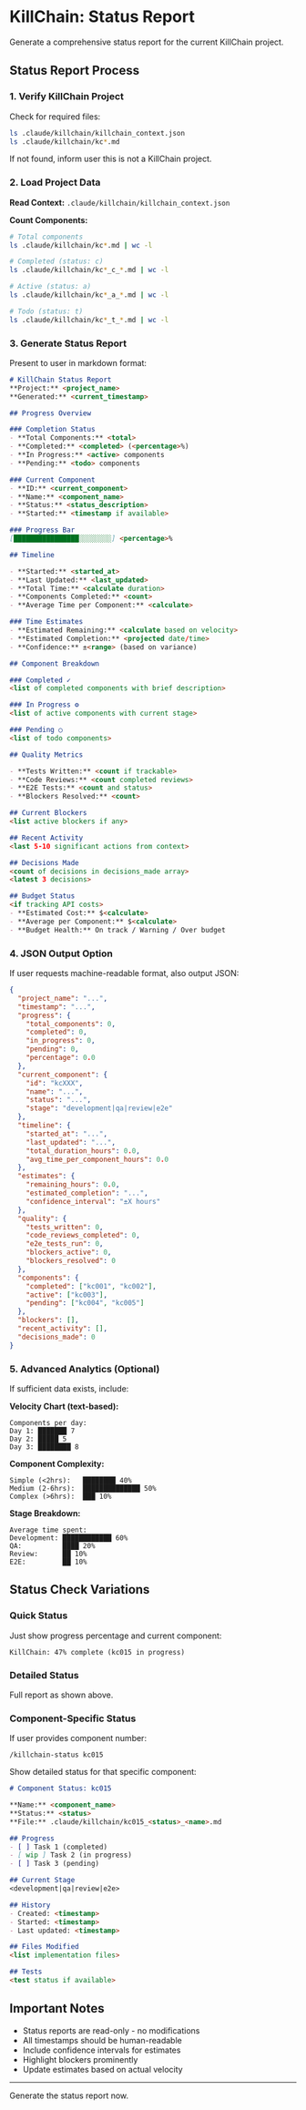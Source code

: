 # KillChain: Status Report

Generate a comprehensive status report for the current KillChain project.

## Status Report Process

### 1. Verify KillChain Project

Check for required files:
```bash
ls .claude/killchain/killchain_context.json
ls .claude/killchain/kc*.md
```

If not found, inform user this is not a KillChain project.

### 2. Load Project Data

**Read Context:**
`.claude/killchain/killchain_context.json`

**Count Components:**
```bash
# Total components
ls .claude/killchain/kc*.md | wc -l

# Completed (status: c)
ls .claude/killchain/kc*_c_*.md | wc -l

# Active (status: a)
ls .claude/killchain/kc*_a_*.md | wc -l

# Todo (status: t)
ls .claude/killchain/kc*_t_*.md | wc -l
```

### 3. Generate Status Report

Present to user in markdown format:

```markdown
# KillChain Status Report
**Project:** <project_name>
**Generated:** <current_timestamp>

## Progress Overview

### Completion Status
- **Total Components:** <total>
- **Completed:** <completed> (<percentage>%)
- **In Progress:** <active> components
- **Pending:** <todo> components

### Current Component
- **ID:** <current_component>
- **Name:** <component_name>
- **Status:** <status_description>
- **Started:** <timestamp if available>

### Progress Bar
[████████████████░░░░░░░░] <percentage>%

## Timeline

- **Started:** <started_at>
- **Last Updated:** <last_updated>
- **Total Time:** <calculate duration>
- **Components Completed:** <count>
- **Average Time per Component:** <calculate>

### Time Estimates
- **Estimated Remaining:** <calculate based on velocity>
- **Estimated Completion:** <projected date/time>
- **Confidence:** ±<range> (based on variance)

## Component Breakdown

### Completed ✓
<list of completed components with brief description>

### In Progress ⚙
<list of active components with current stage>

### Pending ○
<list of todo components>

## Quality Metrics

- **Tests Written:** <count if trackable>
- **Code Reviews:** <count completed reviews>
- **E2E Tests:** <count and status>
- **Blockers Resolved:** <count>

## Current Blockers
<list active blockers if any>

## Recent Activity
<last 5-10 significant actions from context>

## Decisions Made
<count of decisions in decisions_made array>
<latest 3 decisions>

## Budget Status
<if tracking API costs>
- **Estimated Cost:** $<calculate>
- **Average per Component:** $<calculate>
- **Budget Health:** On track / Warning / Over budget
```

### 4. JSON Output Option

If user requests machine-readable format, also output JSON:

```json
{
  "project_name": "...",
  "timestamp": "...",
  "progress": {
    "total_components": 0,
    "completed": 0,
    "in_progress": 0,
    "pending": 0,
    "percentage": 0.0
  },
  "current_component": {
    "id": "kcXXX",
    "name": "...",
    "status": "...",
    "stage": "development|qa|review|e2e"
  },
  "timeline": {
    "started_at": "...",
    "last_updated": "...",
    "total_duration_hours": 0.0,
    "avg_time_per_component_hours": 0.0
  },
  "estimates": {
    "remaining_hours": 0.0,
    "estimated_completion": "...",
    "confidence_interval": "±X hours"
  },
  "quality": {
    "tests_written": 0,
    "code_reviews_completed": 0,
    "e2e_tests_run": 0,
    "blockers_active": 0,
    "blockers_resolved": 0
  },
  "components": {
    "completed": ["kc001", "kc002"],
    "active": ["kc003"],
    "pending": ["kc004", "kc005"]
  },
  "blockers": [],
  "recent_activity": [],
  "decisions_made": 0
}
```

### 5. Advanced Analytics (Optional)

If sufficient data exists, include:

**Velocity Chart (text-based):**
```
Components per day:
Day 1: ███████ 7
Day 2: █████ 5
Day 3: ████████ 8
```

**Component Complexity:**
```
Simple (<2hrs):   ████████ 40%
Medium (2-6hrs):  ██████████████ 50%
Complex (>6hrs):  ███ 10%
```

**Stage Breakdown:**
```
Average time spent:
Development: ████████████ 60%
QA:          ████ 20%
Review:      ██ 10%
E2E:         ██ 10%
```

## Status Check Variations

### Quick Status
Just show progress percentage and current component:
```
KillChain: 47% complete (kc015 in progress)
```

### Detailed Status
Full report as shown above.

### Component-Specific Status
If user provides component number:
```
/killchain-status kc015
```

Show detailed status for that specific component:
```markdown
# Component Status: kc015

**Name:** <component_name>
**Status:** <status>
**File:** .claude/killchain/kc015_<status>_<name>.md

## Progress
- [ ] Task 1 (completed)
- [ wip ] Task 2 (in progress)
- [ ] Task 3 (pending)

## Current Stage
<development|qa|review|e2e>

## History
- Created: <timestamp>
- Started: <timestamp>
- Last updated: <timestamp>

## Files Modified
<list implementation files>

## Tests
<test status if available>
```

## Important Notes

- Status reports are read-only - no modifications
- All timestamps should be human-readable
- Include confidence intervals for estimates
- Highlight blockers prominently
- Update estimates based on actual velocity

---

Generate the status report now.
